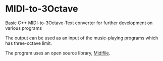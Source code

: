 # MIDI-to-3Octave
Basic C++ MIDI-to-3Octave-Text converter for further development on various programs

The output can be used as an input of the music-playing programs which has three-octave limit.

The program uses an open source library, [Midifile](https://github.com/craigsapp/midifile).
